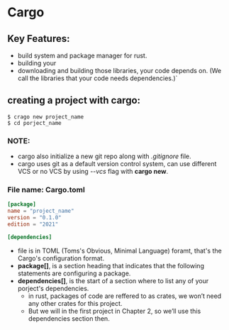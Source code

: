 # Cargo

## Key Features:

- build system and package manager for rust.
- building your
- downloading and building those libraries, your code depends on.
  (We call the libraries that your code needs dependencies.)`

## creating a project with cargo:

```shell
$ crago new project_name
$ cd porject_name
```

### NOTE:
- cargo also initialize a new git repo along with *.gitignore* file.
- cargo uses git as a default version control system, can use different VCS or no VCS by using _--vcs_ flag with **cargo new**.

### File name: Cargo.toml
```toml
[package]
name = "project_name"
version = "0.1.0"
edition = "2021"

[dependencies]
```

- file is in TOML (Toms's Obvious, Minimal Language) foramt, that's the Cargo's configuration format.
- **package[]**, is a section heading that indicates that the following statements are configuring a package.
- **dependencies[]**, is the start of a section where to list any of your porject's dependencies.
  - in rust, packages of code are reffered to as crates, we won’t need any other crates for this project.
  - But we will in the first project in Chapter 2, so we’ll use this dependencies section then.

